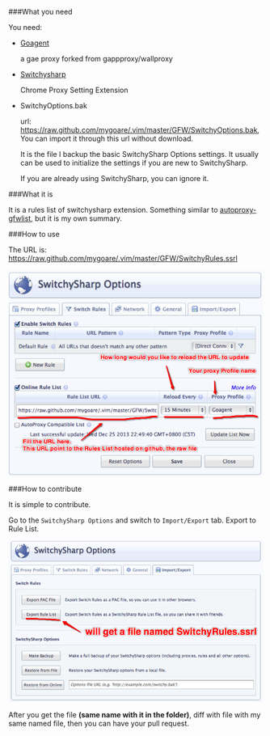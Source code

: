 ###What you need

You need:

* [Goagent](https://code.google.com/p/goagent/)

    a gae proxy forked from gappproxy/wallproxy

* [Switchysharp](https://code.google.com/p/switchysharp/)

    Chrome Proxy Setting Extension

* SwitchyOptions.bak

    url: https://raw.github.com/mygoare/.vim/master/GFW/SwitchyOptions.bak, You can import it through this url without download.

    It is the file I backup the basic SwitchySharp Options settings. It usually can be used to initialize the settings if you are new to SwitchySharp.

    If you are already using SwitchySharp, you can ignore it.

###What it is

It is a rules list of switchysharp extension. Something similar to [autoproxy-gfwlist](https://code.google.com/p/autoproxy-gfwlist/), but it is my own summary.

###How to use

The URL is: https://raw.github.com/mygoare/.vim/master/GFW/SwitchyRules.ssrl

![fill switchy rules list url](./fill_switchyrules.png)

###How to contribute

It is simple to contribute.

Go to the `SwitchySharp Options` and switch to `Import/Export` tab. Export to Rule List.

![export switchy rules list](./export_switchyrules.png)

After you get the file **\(same name with it in the folder\)**, diff with file with my same named file, then you can have your pull request.

